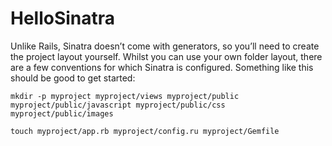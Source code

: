 HelloSinatra
============

Unlike Rails, Sinatra doesn’t come with generators, so you’ll need to create the project layout yourself. Whilst you can use your own folder layout, there are a few conventions for which Sinatra is configured. Something like this should be good to get started:

```
mkdir -p myproject myproject/views myproject/public myproject/public/javascript myproject/public/css myproject/public/images

touch myproject/app.rb myproject/config.ru myproject/Gemfile
```


